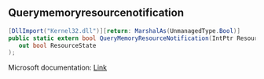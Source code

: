 ## Querymemoryresourcenotification

```csharp
[DllImport("Kernel32.dll")][return: MarshalAs(UnmanagedType.Bool)]
public static extern bool QueryMemoryResourceNotification(IntPtr ResourceNotificationHandle,
   out bool ResourceState
);
```

Microsoft documentation: [Link](https://learn.microsoft.com/en-us/windows/win32/api/memoryapi/nf-memoryapi-querymemoryresourcenotification)
